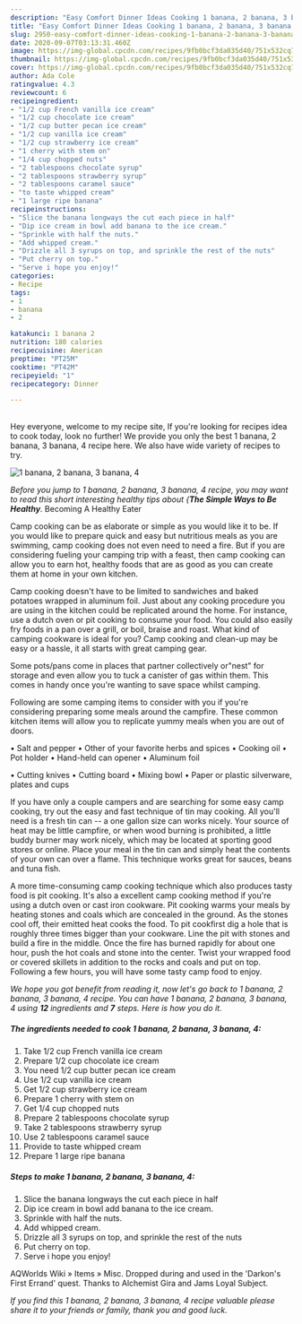 ```yaml
---
description: "Easy Comfort Dinner Ideas Cooking 1 banana, 2 banana, 3 banana, 4"
title: "Easy Comfort Dinner Ideas Cooking 1 banana, 2 banana, 3 banana, 4"
slug: 2950-easy-comfort-dinner-ideas-cooking-1-banana-2-banana-3-banana-4
date: 2020-09-07T03:13:31.460Z
image: https://img-global.cpcdn.com/recipes/9fb0bcf3da035d40/751x532cq70/1-banana-2-banana-3-banana-4-recipe-main-photo.jpg
thumbnail: https://img-global.cpcdn.com/recipes/9fb0bcf3da035d40/751x532cq70/1-banana-2-banana-3-banana-4-recipe-main-photo.jpg
cover: https://img-global.cpcdn.com/recipes/9fb0bcf3da035d40/751x532cq70/1-banana-2-banana-3-banana-4-recipe-main-photo.jpg
author: Ada Cole
ratingvalue: 4.3
reviewcount: 6
recipeingredient:
- "1/2 cup French vanilla ice cream"
- "1/2 cup chocolate ice cream"
- "1/2 cup butter pecan ice cream"
- "1/2 cup vanilla ice cream"
- "1/2 cup strawberry ice cream"
- "1 cherry with stem on"
- "1/4 cup chopped nuts"
- "2 tablespoons chocolate syrup"
- "2 tablespoons strawberry syrup"
- "2 tablespoons caramel sauce"
- "to taste whipped cream"
- "1 large ripe banana"
recipeinstructions:
- "Slice the banana longways the cut each piece in half"
- "Dip ice cream in bowl add banana to the ice cream."
- "Sprinkle with half the nuts."
- "Add whipped cream."
- "Drizzle all 3 syrups on top, and sprinkle the rest of the nuts"
- "Put cherry on top."
- "Serve i hope you enjoy!"
categories:
- Recipe
tags:
- 1
- banana
- 2

katakunci: 1 banana 2 
nutrition: 180 calories
recipecuisine: American
preptime: "PT25M"
cooktime: "PT42M"
recipeyield: "1"
recipecategory: Dinner

---
```

<br>
Hey everyone, welcome to my recipe site, If you're looking for recipes idea to cook today, look no further! We provide you only the best 1 banana, 2 banana, 3 banana, 4 recipe here. We also have wide variety of recipes to try.
<br>


![1 banana, 2 banana, 3 banana, 4](https://img-global.cpcdn.com/recipes/9fb0bcf3da035d40/751x532cq70/1-banana-2-banana-3-banana-4-recipe-main-photo.jpg)

<i>Before you jump to 1 banana, 2 banana, 3 banana, 4 recipe, you may want to read this short interesting healthy tips about {<strong>The Simple Ways to Be Healthy</strong>.</i>
Becoming A Healthy Eater

    
Camp cooking can be as elaborate or simple as you would like it to be. If you would like to prepare quick and easy but nutritious meals as you are swimming, camp cooking does not even need to need a fire. But if you are considering fueling your camping trip with a feast, then camp cooking can allow you to earn hot, healthy foods that are as good as you can create them at home in your own kitchen.

Camp cooking doesn't have to be limited to sandwiches and baked potatoes wrapped in aluminum foil.  Just about any cooking procedure you are using in the kitchen could be replicated around the home. For instance, use a dutch oven or pit cooking to consume your food. You could also easily fry foods in a pan over a grill, or boil, braise and roast. What kind of camping cookware is ideal for you? Camp cooking and clean-up may be easy or a hassle, it all starts with great camping gear.

Some pots/pans come in places that partner collectively or"nest" for storage and even allow you to tuck a canister of gas within them. This comes in handy once you're wanting to save space whilst camping.

Following are some camping items to consider with you if you're considering preparing some meals around the campfire. These common kitchen items will allow you to replicate yummy meals when you are out of doors.

• Salt and pepper
• Other of your favorite herbs and spices
• Cooking oil
• Pot holder
• Hand-held can opener
• Aluminum foil

• Cutting knives
• Cutting board
• Mixing bowl
• Paper or plastic silverware, plates and cups

If you have only a couple campers and are searching for some easy camp cooking, try out the easy and fast technique of tin may cooking. All you'll need is a fresh tin can -- a one gallon size can works nicely. Your source of heat may be little campfire, or when wood burning is prohibited, a little buddy burner may work nicely, which may be located at sporting good stores or online. Place your meal in the tin can and simply heat the contents of your own can over a flame.  This technique works great for sauces, beans and tuna fish.

A more time-consuming camp cooking technique which also produces tasty food is pit cooking.  It's also a excellent camp cooking method if you're using a dutch oven or cast iron cookware. Pit cooking warms your meals by heating stones and coals which are concealed in the ground. As the stones cool off, their emitted heat cooks the food. To pit cookfirst dig a hole that is roughly three times bigger than your cookware. Line the pit with stones and build a fire in the middle. Once the fire has burned rapidly for about one hour, push the hot coals and stone into the center. Twist your wrapped food or covered skillets in addition to the rocks and coals and put on top. Following a few hours, you will have some tasty camp food to enjoy.


<i>We hope you got benefit from reading it, now let's go back to 1 banana, 2 banana, 3 banana, 4 recipe. You can have 1 banana, 2 banana, 3 banana, 4 using <strong>12</strong> ingredients and <strong>7</strong> steps. Here is how you do it.
</i>

##### The ingredients needed to cook 1 banana, 2 banana, 3 banana, 4:

1. Take 1/2 cup French vanilla ice cream
1. Prepare 1/2 cup chocolate ice cream
1. You need 1/2 cup butter pecan ice cream
1. Use 1/2 cup vanilla ice cream
1. Get 1/2 cup strawberry ice cream
1. Prepare 1 cherry with stem on
1. Get 1/4 cup chopped nuts
1. Prepare 2 tablespoons chocolate syrup
1. Take 2 tablespoons strawberry syrup
1. Use 2 tablespoons caramel sauce
1. Provide to taste whipped cream
1. Prepare 1 large ripe banana


##### Steps to make 1 banana, 2 banana, 3 banana, 4:

1. Slice the banana longways the cut each piece in half
1. Dip ice cream in bowl add banana to the ice cream.
1. Sprinkle with half the nuts.
1. Add whipped cream.
1. Drizzle all 3 syrups on top, and sprinkle the rest of the nuts
1. Put cherry on top.
1. Serve i hope you enjoy!


AQWorlds Wiki » Items » Misc. Dropped during and used in the &#39;Darkon&#39;s First Errand&#39; quest. Thanks to Alchemist Gira and Jams Loyal Subject. 

<i>If you find this 1 banana, 2 banana, 3 banana, 4 recipe valuable please share it to your friends or family, thank you and good luck.</i>
